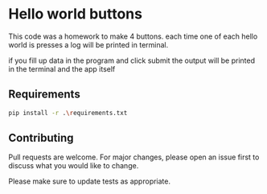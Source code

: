 # Hello world buttons

This code was a homework to make 4 buttons.
each time one of each hello world is presses a log will be printed in terminal.

if you fill up data in the program and click submit the output will be printed in the terminal and the app itself

## Requirements


```bash
pip install -r .\requirements.txt
```

## Contributing
Pull requests are welcome. For major changes, please open an issue first to discuss what you would like to change.

Please make sure to update tests as appropriate.

